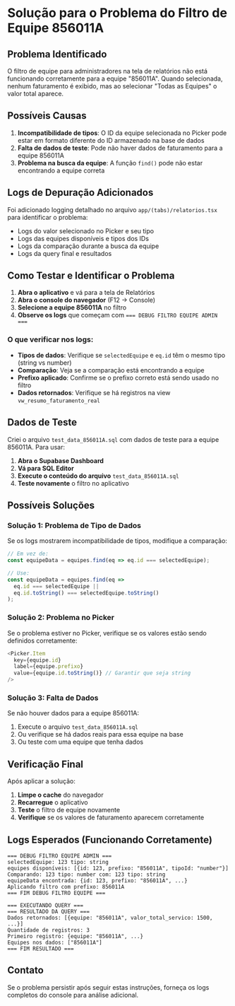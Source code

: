 # Solução para o Problema do Filtro de Equipe 856011A

## Problema Identificado

O filtro de equipe para administradores na tela de relatórios não está funcionando corretamente para a equipe "856011A". Quando selecionada, nenhum faturamento é exibido, mas ao selecionar "Todas as Equipes" o valor total aparece.

## Possíveis Causas

1. **Incompatibilidade de tipos**: O ID da equipe selecionada no Picker pode estar em formato diferente do ID armazenado na base de dados
2. **Falta de dados de teste**: Pode não haver dados de faturamento para a equipe 856011A
3. **Problema na busca da equipe**: A função `find()` pode não estar encontrando a equipe correta

## Logs de Depuração Adicionados

Foi adicionado logging detalhado no arquivo `app/(tabs)/relatorios.tsx` para identificar o problema:

- Logs do valor selecionado no Picker e seu tipo
- Logs das equipes disponíveis e tipos dos IDs
- Logs da comparação durante a busca da equipe
- Logs da query final e resultados

## Como Testar e Identificar o Problema

1. **Abra o aplicativo** e vá para a tela de Relatórios
2. **Abra o console do navegador** (F12 → Console)
3. **Selecione a equipe 856011A** no filtro
4. **Observe os logs** que começam com `=== DEBUG FILTRO EQUIPE ADMIN ===`

### O que verificar nos logs:

- **Tipos de dados**: Verifique se `selectedEquipe` e `eq.id` têm o mesmo tipo (string vs number)
- **Comparação**: Veja se a comparação está encontrando a equipe
- **Prefixo aplicado**: Confirme se o prefixo correto está sendo usado no filtro
- **Dados retornados**: Verifique se há registros na view `vw_resumo_faturamento_real`

## Dados de Teste

Criei o arquivo `test_data_856011A.sql` com dados de teste para a equipe 856011A. Para usar:

1. **Abra o Supabase Dashboard**
2. **Vá para SQL Editor**
3. **Execute o conteúdo do arquivo** `test_data_856011A.sql`
4. **Teste novamente** o filtro no aplicativo

## Possíveis Soluções

### Solução 1: Problema de Tipo de Dados

Se os logs mostrarem incompatibilidade de tipos, modifique a comparação:

```typescript
// Em vez de:
const equipeData = equipes.find(eq => eq.id === selectedEquipe);

// Use:
const equipeData = equipes.find(eq => 
  eq.id === selectedEquipe || 
  eq.id.toString() === selectedEquipe.toString()
);
```

### Solução 2: Problema no Picker

Se o problema estiver no Picker, verifique se os valores estão sendo definidos corretamente:

```typescript
<Picker.Item 
  key={equipe.id} 
  label={equipe.prefixo} 
  value={equipe.id.toString()} // Garantir que seja string
/>
```

### Solução 3: Falta de Dados

Se não houver dados para a equipe 856011A:

1. Execute o arquivo `test_data_856011A.sql`
2. Ou verifique se há dados reais para essa equipe na base
3. Ou teste com uma equipe que tenha dados

## Verificação Final

Após aplicar a solução:

1. **Limpe o cache** do navegador
2. **Recarregue** o aplicativo
3. **Teste** o filtro de equipe novamente
4. **Verifique** se os valores de faturamento aparecem corretamente

## Logs Esperados (Funcionando Corretamente)

```
=== DEBUG FILTRO EQUIPE ADMIN ===
selectedEquipe: 123 tipo: string
equipes disponíveis: [{id: 123, prefixo: "856011A", tipoId: "number"}]
Comparando: 123 tipo: number com: 123 tipo: string
equipeData encontrada: {id: 123, prefixo: "856011A", ...}
Aplicando filtro com prefixo: 856011A
=== FIM DEBUG FILTRO EQUIPE ===

=== EXECUTANDO QUERY ===
=== RESULTADO DA QUERY ===
Dados retornados: [{equipe: "856011A", valor_total_servico: 1500, ...}]
Quantidade de registros: 3
Primeiro registro: {equipe: "856011A", ...}
Equipes nos dados: ["856011A"]
=== FIM RESULTADO ===
```

## Contato

Se o problema persistir após seguir estas instruções, forneça os logs completos do console para análise adicional.